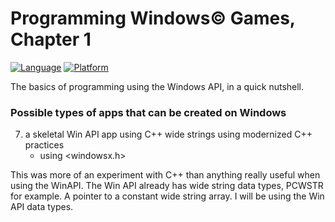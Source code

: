 # Programming Windows© Games, Chapter 1
[![Language](https://img.shields.io/badge/Language%20-C++-blue.svg)](https://github.com/GeorgePimpleton/Win32-games/)
[![Platform](https://img.shields.io/badge/Platform%20-Win32-blue.svg)](https://github.com/GeorgePimpleton/Win32-games/)

The basics of programming using the Windows API, in a quick nutshell.  

### Possible types of apps that can be created on Windows

7. a skeletal Win API app using C++ wide strings using modernized C++ practices
   + using <windowsx.h>

This was more of an experiment with C++ than anything really useful when using the WinAPI.  The Win API already has wide string data types, PCWSTR for example.  A pointer to a constant wide string array.  I will be using the Win API data types. 
